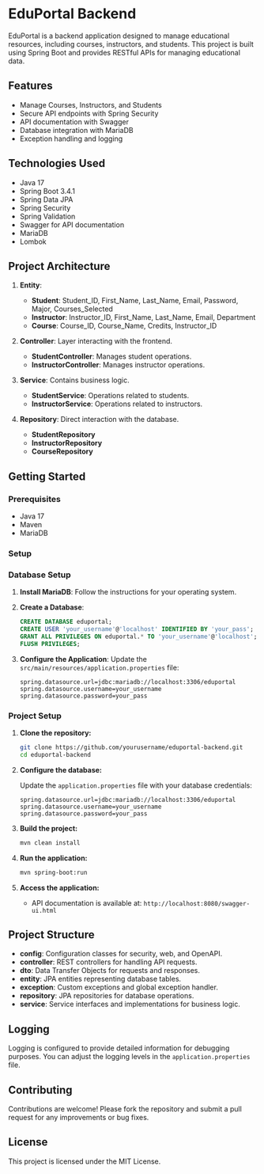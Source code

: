 # EduPortal Backend

EduPortal is a backend application designed to manage educational resources, including courses, instructors, and students. This project is built using Spring Boot and provides RESTful APIs for managing educational data.

## Features

- Manage Courses, Instructors, and Students
- Secure API endpoints with Spring Security
- API documentation with Swagger
- Database integration with MariaDB
- Exception handling and logging

## Technologies Used

- Java 17
- Spring Boot 3.4.1
- Spring Data JPA
- Spring Security
- Spring Validation
- Swagger for API documentation
- MariaDB
- Lombok

## Project Architecture

1. **Entity**:
    - **Student**: Student_ID, First_Name, Last_Name, Email, Password, Major, Courses_Selected
    - **Instructor**: Instructor_ID, First_Name, Last_Name, Email, Department
    - **Course**: Course_ID, Course_Name, Credits, Instructor_ID

2. **Controller**: Layer interacting with the frontend.
    - **StudentController**: Manages student operations.
    - **InstructorController**: Manages instructor operations.

3. **Service**: Contains business logic.
    - **StudentService**: Operations related to students.
    - **InstructorService**: Operations related to instructors.

4. **Repository**: Direct interaction with the database.
    - **StudentRepository**
    - **InstructorRepository**
    - **CourseRepository**
## Getting Started

### Prerequisites

- Java 17
- Maven
- MariaDB

### Setup

### Database Setup

1. **Install MariaDB**: Follow the instructions for your operating system.

2. **Create a Database**:

   ```sql
   CREATE DATABASE eduportal;
   CREATE USER 'your_username'@'localhost' IDENTIFIED BY 'your_pass';
   GRANT ALL PRIVILEGES ON eduportal.* TO 'your_username'@'localhost';
   FLUSH PRIVILEGES;
   ```

3. **Configure the Application**: Update the `src/main/resources/application.properties` file:

   ```properties
   spring.datasource.url=jdbc:mariadb://localhost:3306/eduportal
   spring.datasource.username=your_username
   spring.datasource.password=your_pass
   ```
### Project Setup

1. **Clone the repository:**

   ```bash
   git clone https://github.com/yourusername/eduportal-backend.git
   cd eduportal-backend
   ```

2. **Configure the database:**

   Update the `application.properties` file with your database credentials:

   ```properties
   spring.datasource.url=jdbc:mariadb://localhost:3306/eduportal
   spring.datasource.username=your_username
   spring.datasource.password=your_pass
   ```

3. **Build the project:**

   ```bash
   mvn clean install
   ```

4. **Run the application:**

   ```bash
   mvn spring-boot:run
   ```

5. **Access the application:**

    - API documentation is available at: `http://localhost:8080/swagger-ui.html`

## Project Structure

- **config**: Configuration classes for security, web, and OpenAPI.
- **controller**: REST controllers for handling API requests.
- **dto**: Data Transfer Objects for requests and responses.
- **entity**: JPA entities representing database tables.
- **exception**: Custom exceptions and global exception handler.
- **repository**: JPA repositories for database operations.
- **service**: Service interfaces and implementations for business logic.

## Logging

Logging is configured to provide detailed information for debugging purposes. You can adjust the logging levels in the `application.properties` file.

## Contributing

Contributions are welcome! Please fork the repository and submit a pull request for any improvements or bug fixes.

## License

This project is licensed under the MIT License.
